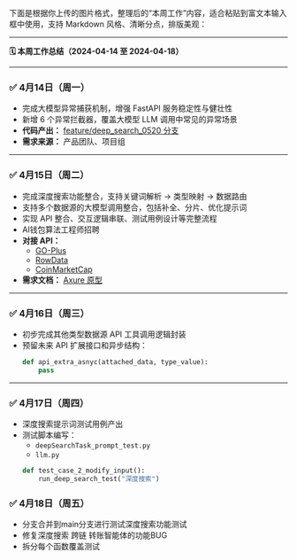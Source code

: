 下面是根据你上传的图片格式，整理后的“本周工作”内容，适合粘贴到富文本输入框中使用，支持 Markdown 风格、清晰分点，排版美观：

---

**🗓️ 本周工作总结（2024-04-14 至 2024-04-18）**

---

### ✅ 4月14日（周一）

- 完成大模型异常捕获机制，增强 FastAPI 服务稳定性与健壮性  
- 新增 6 个异常拦截器，覆盖大模型 LLM 调用中常见的异常场景  
- **代码产出：** [feature/deep_search_0520 分支](https://github.com/fxysj/ai-wallet/tree/feature/deep_search_0520)  
- **需求来源：** 产品团队、项目组  

---

### ✅ 4月15日（周二）

- 完成深度搜索功能整合，支持关键词解析 → 类型映射 → 数据路由  
- 支持多个数据源的大模型调用整合，包括补全、分片、优化提示词  
- 实现 API 整合、交互逻辑串联、测试用例设计等完整流程  
- AI钱包算法工程师招聘
- **对接 API：**  
  - [GO-Plus](https://docs.gopluslabs.io/reference/tokensecurityusingget_1)  
  - [RowData](https://www.rootdata.com/zh/Api/Doc)  
  - [CoinMarketCap](https://coinmarketcap.com/api/documentation/v1/#operation/getV2CryptocurrencyQuotesLatest)  
- **需求文档：** [Axure 原型](https://87wigh.axshare.com/?g=4)  

---

### ✅ 4月16日（周三）

- 初步完成其他类型数据源 API 工具调用逻辑封装  
- 预留未来 API 扩展接口和异步结构：
  ```python
  def api_extra_asnyc(attached_data, type_value):
      pass
  ```

---

### ✅ 4月17日（周四）

- 深度搜索提示词测试用例产出  
- 测试脚本编写：
  - `deepSearchTask_prompt_test.py`  
  - `llm.py`
  ```python
  def test_case_2_modify_input():
      run_deep_search_test("深度搜索")
  ```

### ✅ 4月18日（周五）
- 分支合并到main分支进行测试深度搜索功能测试 
- 修复深度搜索 跨链 转账智能体的功能BUG
- 拆分每个函数覆盖测试
